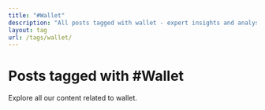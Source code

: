 ```yaml
---
title: "#Wallet"
description: "All posts tagged with wallet - expert insights and analysis"
layout: tag
url: /tags/wallet/
---
```


# Posts tagged with #Wallet

Explore all our content related to wallet.
